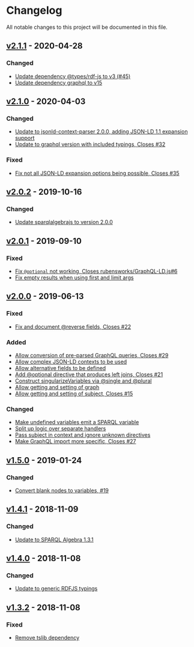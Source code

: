 # Changelog
All notable changes to this project will be documented in this file.

<a name="v2.1.1"></a>
## [v2.1.1](https://github.com/rubensworks/graphql-to-sparql.js/compare/v2.1.0...v2.1.1) - 2020-04-28

### Changed
* [Update dependency @types/rdf-js to v3 (#45)](https://github.com/rubensworks/graphql-to-sparql.js/commit/65f411bbf6b3d751ae7f665863f2d0b5df207d70)
* [Update dependency graphql to v15](https://github.com/rubensworks/graphql-to-sparql.js/commit/a74af1cc4753ca9d4c702e33d45b8d50084563cd)

<a name="v2.1.0"></a>
## [v2.1.0](https://github.com/rubensworks/graphql-to-sparql.js/compare/v2.0.2...v2.1.0) - 2020-04-03

### Changed
* [Update to jsonld-context-parser 2.0.0, adding JSON-LD 1.1 expansion support](https://github.com/rubensworks/graphql-to-sparql.js/commit/14b4f2a4deeeabad1114d60bb6c1f89c7e20655f)
* [Update to graphql version with included typings, Closes #32](https://github.com/rubensworks/graphql-to-sparql.js/commit/890770855a84cc4f08bcbcbfd4551b99c7c2221d)

### Fixed
* [Fix not all JSON-LD expansion options being possible, Closes #35](https://github.com/rubensworks/graphql-to-sparql.js/commit/b1b3a9c4cd451aba034ba14e659a7677a0afb445)

<a name="v2.0.2"></a>
## [v2.0.2](https://github.com/rubensworks/graphql-to-sparql.js/compare/v2.0.1...v2.0.2) - 2019-10-16

### Changed
* [Update sparqlalgebrajs to version 2.0.0](https://github.com/rubensworks/graphql-to-sparql.js/commit/e0241a7d430dfd83586c5db1fc86dc3bb5cc1b1b)

<a name="v2.0.1"></a>
## [v2.0.1](https://github.com/rubensworks/graphql-to-sparql.js/compare/v2.0.0...v2.0.1) - 2019-09-10

### Fixed
* [Fix `@optional` not working, Closes rubensworks/GraphQL-LD.js#6](https://github.com/rubensworks/graphql-to-sparql.js/commit/3f5ec07d272644143b6cddf739c69ef3dc09c8fd)
* [Fix empty results when using first and limit args](https://github.com/rubensworks/graphql-to-sparql.js/commit/c8696def4389d879965b49b01fcf90ba0373e49e)

<a name="v2.0.0"></a>
## [v2.0.0](https://github.com/rubensworks/graphql-to-sparql.js/compare/v1.5.0...v2.0.0) - 2019-06-13

### Fixed
* [Fix and document @reverse fields, Closes #22](https://github.com/rubensworks/graphql-to-sparql.js/commit/8cdb439f844172753c739a119ea7873df2cd98d3)

### Added
* [Allow conversion of pre-parsed GraphQL queries, Closes #29](https://github.com/rubensworks/graphql-to-sparql.js/commit/15d8628cafb7ec8b3fbe729346d5fb800862702c)
* [Allow complex JSON-LD contexts to be used](https://github.com/rubensworks/graphql-to-sparql.js/commit/c41462a490940594096b507f9604b1bba955e209)
* [Allow alternative fields to be defined](https://github.com/rubensworks/graphql-to-sparql.js/commit/5f0e939cfa0e6946d9d83f1278596c53d2958cfd)
* [Add @optional directive that produces left joins, Closes #21](https://github.com/rubensworks/graphql-to-sparql.js/commit/10019a0010c3715fe4a3adc065485150c64083d2)
* [Construct singularizeVariables via @single and @plural](https://github.com/rubensworks/graphql-to-sparql.js/commit/03693ee88a5d529cab8d3d151c3ae164f9a6bd9f)
* [Allow getting and setting of graph](https://github.com/rubensworks/graphql-to-sparql.js/commit/57c094eb8185024ecbb115acb01390d2a5d7fc7d)
* [Allow getting and setting of subject, Closes #15](https://github.com/rubensworks/graphql-to-sparql.js/commit/c05c80a20c744dea03b2df0b6db95f23914aca85)

### Changed
* [Make undefined variables emit a SPARQL variable](https://github.com/rubensworks/graphql-to-sparql.js/commit/ed1f6b6b613c91374bda9a367646598895d8e71c)
* [Split up logic over separate handlers](https://github.com/rubensworks/graphql-to-sparql.js/commit/714484d8d638f3df439a379782a51d30b71d34f9)
* [Pass subject in context and ignore unknown directives](https://github.com/rubensworks/graphql-to-sparql.js/commit/9ae2d641ded939788150dc43ddce0b289fff9df6)
* [Make GraphQL import more specific, Closes #27](https://github.com/rubensworks/graphql-to-sparql.js/commit/997cca7212c868874690e63cf86a5fb7aa5ebf6f)

<a name="v1.5.0"></a>
## [v1.5.0](https://github.com/rubensworks/graphql-to-sparql.js/compare/v1.4.1...v1.5.0) - 2019-01-24

### Changed
* [Convert blank nodes to variables, #19](https://github.com/rubensworks/graphql-to-sparql.js/commit/d5fbe9bb63eb8566cf105f32949101f6d64fbdfc)

<a name="v1.4.1"></a>
## [v1.4.1](https://github.com/rubensworks/graphql-to-sparql.js/compare/v1.4.0...v1.4.1) - 2018-11-09

### Changed
* [Update to SPARQL Algebra 1.3.1](https://github.com/rubensworks/graphql-to-sparql.js/commit/da9f82d7abbf81f84106234d36c38657676f1894)

<a name="v1.4.0"></a>
## [v1.4.0](https://github.com/rubensworks/graphql-to-sparql.js/compare/v1.3.1...v1.4.0) - 2018-11-08

### Changed
* [Update to generic RDFJS typings](https://github.com/rubensworks/graphql-to-sparql.js/commit/95213c794afdcb20a97d9a5a1bc20b4f7570d9e3)

<a name="v1.3.2"></a>
## [v1.3.2](https://github.com/rubensworks/graphql-to-sparql.js/compare/v1.3.1...v1.3.2) - 2018-11-08

### Fixed
* [Remove tslib dependency](https://github.com/rubensworks/graphql-to-sparql.js/commit/7133254886a3c04c6c33afbc2848deca3652c8c1)
